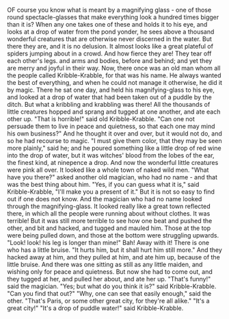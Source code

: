 OF course you know what is meant by a magnifying glass - one of those round spectacle-glasses that make everything look a hundred times bigger than it is?
When any one takes one of these and holds it to his eye, and looks at a drop of water from the pond yonder, he sees above a thousand wonderful creatures that are otherwise never discerned in the water.
But there they are, and it is no delusion.
It almost looks like a great plateful of spiders jumping about in a crowd.
And how fierce they are!
They tear off each other's legs. and arms and bodies, before and behind; and yet they are merry and joyful in their way.
Now, there once was an old man whom all the people called Kribble-Krabble, for that was his name.
He always wanted the best of everything, and when he could not manage it otherwise, he did it by magic.
There he sat one day, and held his magnifying-glass to his eye, and looked at a drop of water that had been taken out of a puddle by the ditch.
But what a kribbling and krabbling was there!
All the thousands of little creatures hopped and sprang and tugged at one another, and ate each other up.
"That is horrible!" said old Kribble-Krabble.
"Can one not persuade them to live in peace and quietness, so that each one may mind his own business?"
And he thought it over and over, but it would not do, and so he had recourse to magic.
"I must give them color, that they may be seen more plainly," said he; and he poured something like a little drop of red wine into the drop of water, but it was witches' blood from the lobes of the ear, the finest kind, at ninepence a drop.
And now the wonderful little creatures were pink all over.
It looked like a whole town of naked wild men.
"What have you there?" asked another old magician, who had no name - and that was the best thing about him.
"Yes, if you can guess what it is," said Kribble-Krabble, "I'll make you a present of it."
But it is not so easy to find out if one does not know.
And the magician who had no name looked through the magnifying-glass.
It looked really like a great town reflected there, in which all the people were running about without clothes.
It was terrible!
But it was still more terrible to see how one beat and pushed the other, and bit and hacked, and tugged and mauled him.
Those at the top were being pulled down, and those at the bottom were struggling upwards.
"Look! look! his leg is longer than mine!"
Bah!
Away with it!
There is one who has a little bruise.
"It hurts him, but it shall hurt him still more."
And they hacked away at him, and they pulled at him, and ate him up, because of the little bruise.
And there was one sitting as still as any little maiden, and wishing only for peace and quietness.
But now she had to come out, and they tugged at her, and pulled her about, and ate her up.
"That's funny!" said the magician.
"Yes; but what do you think it is?" said Kribble-Krabble.
"Can you find that out?"
"Why, one can see that easily enough," said the other.
"That's Paris, or some other great city, for they're all alike."
"It's a great city!"
"It's a drop of puddle water!" said Kribble-Krabble.
